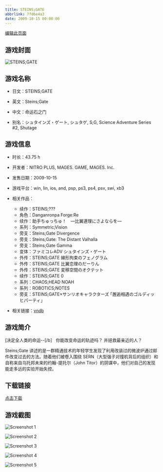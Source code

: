 ```yaml
---
title: STEINS;GATE
abbrlink: 7fd6e4a3
date: 2009-10-15 00:00:00
---
```

[编辑此页面](https://github.com/ACG-3/ADV3-source/blob/main/source/_posts/games/STEINS%3BGATE.md)

## 游戏封面

![STEINS;GATE](https://pan.timero.xyz/d/onedrive/img_lib_001/STEINS;GATE_cover.avif)


## 游戏名称

- 日文：STEINS;GATE
- 英文：Steins;Gate
- 中文：命运石之门

- 别名：シュタインズ・ゲート, シュタゲ, S;G, Science Adventure Series #2, Shutage


## 游戏信息

- 时长：43.75 h
- 开发者：NITRO PLUS, MAGES. GAME, MAGES. Inc.
- 发售日期：2009-10-15
- 游戏平台：win, lin, ios, and, psp, ps3, ps4, psv, swi, xb3
- 相关作品：
   - 续作：STEINS;???
   - 角色：Danganronpa Forge:Re
   - 续作：助手ちゅっちゅ！　―比翼連理にさよならを―
   - 系列：Symmetric;Vision
   - 旁支：Steins;Gate Divergence
   - 旁支：Steins;Gate: The Distant Valhalla
   - 旁支：Steins;Gate Gamma
   - 变体：ファミコレADV シュタインズ・ゲート
   - 外传：STEINS;GATE 線形拘束のフェノグラム
   - 外传：STEINS;GATE 比翼恋理のだーりん
   - 外传：STEINS;GATE 変移空間のオクテット
   - 续作：STEINS;GATE 0
   - 系列：CHAOS;HEAD NOAH
   - 系列：ROBOTICS;NOTES
   - 旁支：STEINS;GATE×サンリオキャラクターズ ｢邂逅相遇のゴルディッヒパーティ」

- 相关链接：[vndb](https://vndb.org/v2002)


## 游戏简介

[决定全人类的命运--[/b］
你能改变命运的轨迹吗？
并拯救最亲近的人？

Steins;Gate 讲述的是一群精通技术的年轻学生发现了利用改装过的微波炉通过邮件改变过去的方法。随着他们被卷入围绕 SERN（大型强子对撞机背后的组织）和自称来自乌托邦未来的约翰-提托尔（John Titor）的阴谋中，他们对自己的发现能走多远的实验开始失控。




## 下载链接

[点击下载](https://pan.timero.xyz/onedrive/adv_lib_001/STEINS%3BGATE)


## 游戏截图


![Screenshot 1](https://pan.timero.xyz/d/onedrive/img_lib_001/STEINS;GATE_Screenshot_1.avif)

![Screenshot 2](https://pan.timero.xyz/d/onedrive/img_lib_001/STEINS;GATE_Screenshot_2.avif)

![Screenshot 3](https://pan.timero.xyz/d/onedrive/img_lib_001/STEINS;GATE_Screenshot_3.avif)

![Screenshot 4](https://pan.timero.xyz/d/onedrive/img_lib_001/STEINS;GATE_Screenshot_4.avif)

![Screenshot 5](https://pan.timero.xyz/d/onedrive/img_lib_001/STEINS;GATE_Screenshot_5.avif)

